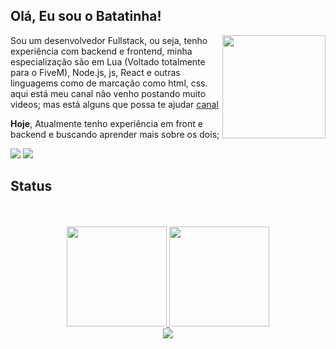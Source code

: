 ## Olá, Eu sou o Batatinha! 

<div> 

   <img align="right" width="165" height="165" src="https://pub-c8bfca0fd1cf4921970a04ba8c42e38f.r2.dev/personagem.png">
      
</div>


   Sou um desenvolvedor Fullstack, ou seja, tenho experiência com backend e frontend, minha especialização são em Lua (Voltado totalmente para o FiveM), Node.js, js, React e outras linguagems como de marcação como html, css.
   aqui está meu canal não venho postando muito videos; mas está alguns que possa te ajudar [canal](https://www.youtube.com/channel/UCB6VCZCcELv6JstQFZRgLrw)

   **Hoje**, Atualmente tenho experiência em front e backend e buscando aprender mais sobre os dois;

   <div>
         <a href="https://www.youtube.com/channel/UCB6VCZCcELv6JstQFZRgLrw" target="_blank"><img src="https://img.shields.io/badge/YouTube-FF0000?style=for-the-badge&logo=youtube&logoColor=white" target="_blank"></a>
   <a href="https://discord.gg/7TugNbGwdG" target="_blank"><img src="https://img.shields.io/badge/Discord-7289DA?style=for-the-badge&logo=discord&logoColor=white" target="_blank"></a> 
   </div>

## Status

<div align="center">
   </br></br>
  <a href="https://github.com/IBatatinha">
  <img height="160em" src="https://github-readme-stats.vercel.app/api?username=IBatatinha&show_icons=true&theme=tokyonight&include_all_commits=true&count_private=false"/>
  <img height="160em" src="https://github-readme-stats.vercel.app/api/top-langs/?username=IBatatinha&layout=compact&langs_count=7&theme=tokyonight"/>
</div>

<div align="center">
    <img src='https://github.com/IBatatinha/IBatatinha/blob/output/github-snake-dark.svg'>
</div>



